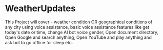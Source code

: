 # WeatherUpdates
This Project will cover - weather condition OR geographical conditions of any city using voice assistance, basic voice assistance features like get today's date or time, change AI bot voice gender, Open document directory, Open Google and search anything, Open YouTube and play anything and ask bot to go offline for sleep etc.
